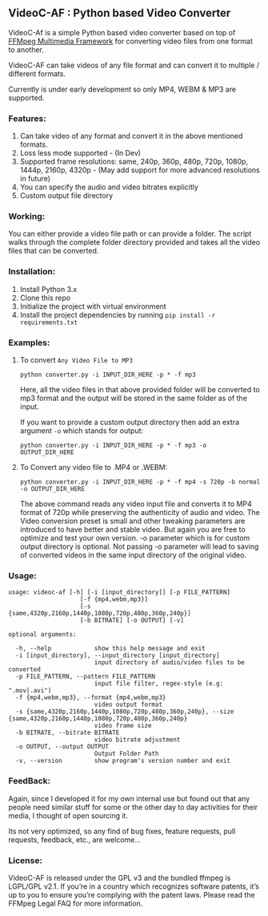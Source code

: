 ## VideoC-AF : Python based Video Converter

VideoC-Af is a simple Python based video converter based on top of [FFMpeg Multimedia Framework](http://ffmpeg.org/ "FFMPEF.org") for converting video files from one format to another.

VideoC-AF can take videos of any file format and can convert it to multiple / different formats.

Currently is under early development so only MP4, WEBM & MP3 are supported.

### Features:
1. Can take video of any format and convert it in the above mentioned formats.
2. Loss less mode supported - (In Dev)
3. Supported frame resolutions: same, 240p, 360p, 480p, 720p, 1080p, 1444p, 2160p, 4320p - (May add support for more advanced resolutions in future)
4. You can specify the audio and video bitrates explicitly
5. Custom output file directory 

### Working:
You can either provide a video file path or can provide a folder.
The script walks through the complete folder directory provided and takes all the video files that can be converted.


### Installation:
1. Install Python 3.x
2. Clone this repo
3. Initialize the project with virtual environment
4. Install the project dependencies by running ```pip install -r requirements.txt```


### Examples:
1. To convert `Any Video File to MP3`
    ```commandline
    python converter.py -i INPUT_DIR_HERE -p * -f mp3 
    ```
    Here, all the video files in that above provided folder will be converted to mp3 format and the output will be stored in the same folder as of the input.
    
    If you want to provide a custom output directory then add an extra argument `-o` which stands for output:
    ```commandline
    python converter.py -i INPUT_DIR_HERE -p * -f mp3 -o OUTPUT_DIR_HERE
    ```

2. To Convert any video file to .MP4 or .WEBM:
    ```commandline
    python converter.py -i INPUT_DIR_HERE -p * -f mp4 -s 720p -b normal -o OUTPUT_DIR_HERE
    ```
    The above command reads any video input file and converts it to MP4 format of 720p while preserving the authenticity of audio and video. The Video conversion preset is small and other tweaking parameters are introduced to have better and stable video. But again you are free to optimize and test your own version.
    -o parameter which is for custom output directory is optional. Not passing -o parameter will lead to saving of converted videos in the same input directory of the original video.


### Usage:
```git
usage: videoc-af [-h] [-i [input_directory]] [-p FILE_PATTERN]
                    [-f {mp4,webm,mp3}]
                    [-s {same,4320p,2160p,1440p,1080p,720p,480p,360p,240p}]
                    [-b BITRATE] [-o OUTPUT] [-v]

optional arguments:

  -h, --help            show this help message and exit
  -i [input_directory], --input_directory [input_directory]
                        input directory of audio/video files to be converted
  -p FILE_PATTERN, --pattern FILE_PATTERN
                        input file filter, regex-style (e.g: ".mov|.avi")
  -f {mp4,webm,mp3}, --format {mp4,webm,mp3}
                        video output format
  -s {same,4320p,2160p,1440p,1080p,720p,480p,360p,240p}, --size {same,4320p,2160p,1440p,1080p,720p,480p,360p,240p}
                        video frame size
  -b BITRATE, --bitrate BITRATE
                        video bitrate adjustment
  -o OUTPUT, --output OUTPUT
                        Output Folder Path
  -v, --version         show program's version number and exit
```

### FeedBack:
Again, since I developed it for my own internal use but found out that any people need similar stuff for some or the other day to day activities for their media, I thought of open sourcing it.

Its not very optimized, so any find of bug fixes, feature requests, pull requests, feedback, etc., are welcome...


### License:
VideoC-AF is released under the GPL v3 and the bundled ffmpeg is LGPL/GPL v2.1.
If you’re in a country which recognizes software patents, it’s up to you to ensure you’re complying with the patent laws. Please read the FFMpeg Legal FAQ for more information.